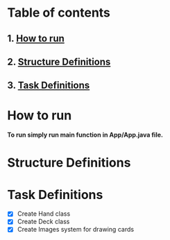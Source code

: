 # Table of contents
## 1. [How to run](#How-to-run)
## 2. [Structure Definitions](#Structure-Definitions)
## 3. [Task Definitions](#Task-Definitions)


# How to run
#### To run simply run main function in App/App.java file.

# Structure Definitions


# Task Definitions
- [X] Create Hand class
- [X] Create Deck class
- [X] Create Images system for drawing cards
